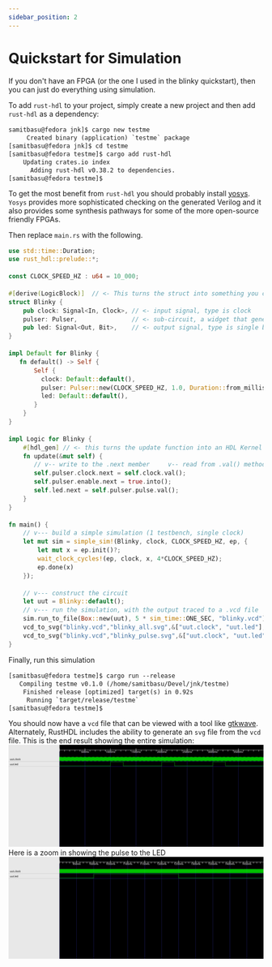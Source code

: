 ```yaml
---
sidebar_position: 2
---
```


# Quickstart for Simulation

If you don't have an FPGA (or the one I used in the blinky quickstart), then you can just do everything
using simulation.

To add `rust-hdl` to your project, simply create a new project and then add `rust-hdl` as a dependency:
```shell
samitbasu@fedora jnk]$ cargo new testme
     Created binary (application) `testme` package
[samitbasu@fedora jnk]$ cd testme
[samitbasu@fedora testme]$ cargo add rust-hdl
    Updating crates.io index
      Adding rust-hdl v0.38.2 to dependencies.
[samitbasu@fedora testme]$ 
```

To get the most benefit from `rust-hdl` you should probably 
install [yosys](https://github.com/YosysHQ/yosys).
`Yosys` provides more sophisticated checking on the generated Verilog and it also provides some
synthesis pathways for some of the more open-source friendly FPGAs.

Then replace `main.rs` with the following.

```rust
use std::time::Duration;
use rust_hdl::prelude::*;

const CLOCK_SPEED_HZ : u64 = 10_000;

#[derive(LogicBlock)]  // <- This turns the struct into something you can simulate/synthesize
struct Blinky {
    pub clock: Signal<In, Clock>, // <- input signal, type is clock
    pulser: Pulser,               // <- sub-circuit, a widget that generates pulses
    pub led: Signal<Out, Bit>,    // <- output signal, type is single bit
}

impl Default for Blinky {
   fn default() -> Self {
       Self {
         clock: Default::default(),
         pulser: Pulser::new(CLOCK_SPEED_HZ, 1.0, Duration::from_millis(250)),
         led: Default::default(),
       }
    }
}

impl Logic for Blinky {
    #[hdl_gen] // <- this turns the update function into an HDL Kernel that can be turned into Verilog
    fn update(&mut self) {
       // v-- write to the .next member     v-- read from .val() method
       self.pulser.clock.next = self.clock.val();
       self.pulser.enable.next = true.into();
       self.led.next = self.pulser.pulse.val();
    }
}

fn main() {
    // v--- build a simple simulation (1 testbench, single clock)
    let mut sim = simple_sim!(Blinky, clock, CLOCK_SPEED_HZ, ep, {
        let mut x = ep.init()?;
        wait_clock_cycles!(ep, clock, x, 4*CLOCK_SPEED_HZ);
        ep.done(x)
    });

    // v--- construct the circuit
    let uut = Blinky::default();
    // v--- run the simulation, with the output traced to a .vcd file
    sim.run_to_file(Box::new(uut), 5 * sim_time::ONE_SEC, "blinky.vcd").unwrap();
    vcd_to_svg("blinky.vcd","blinky_all.svg",&["uut.clock", "uut.led"], 0, 4 * sim_time::ONE_SEC).unwrap();
    vcd_to_svg("blinky.vcd","blinky_pulse.svg",&["uut.clock", "uut.led"], 900 * sim_time::ONE_MILLISECOND, 1500 * sim_time::ONE_MILLISECOND).unwrap();
}
```

Finally, run this simulation
```shell
[samitbasu@fedora testme]$ cargo run --release
   Compiling testme v0.1.0 (/home/samitbasu/Devel/jnk/testme)
    Finished release [optimized] target(s) in 0.92s
     Running `target/release/testme`
[samitbasu@fedora testme]$ 
```

You should now have a `vcd` file that can be viewed with a tool like [gtkwave](http://gtkwave.sourceforge.net/).  Alternately, RustHDL 
includes the ability to generate an `svg` file from the `vcd` file.
This is the end result showing the entire simulation:
![blinky_all](./img/blinky_all.svg)
Here is a zoom in showing the pulse to the LED
![blinky_pulse](./img/blinky_pulse.svg)

